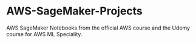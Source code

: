 # AWS-SageMaker-Projects
AWS SageMaker Notebooks from the official AWS course and the Udemy course for AWS ML Speciality.
